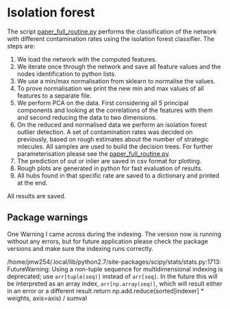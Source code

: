 # Isolation forest 

The script [paper_full_routine.py] performs the classification of the network with different contamination rates using the isolation forest classifier. The steps are:
1. We load the network with the computed features.
2. We iterate once through the network and save all feature values and the nodes identification to python lists. 
3. We use a min/max normalisation from sklearn to normalise the values. 
4. To prove normalisation we print the new min and max values of all features to a separate file. 
5. We perform PCA on the data. First considering all 5 principal components and looking at the correlations of the features with them and second reducing the data to two dimensions. 
6. On the reduced and normalised data we perform an isolation forest outlier detection. A set of contamination rates was decided on previously, based on rough estimates about the number of strategic mlecules. All samples are used to build the decision trees. For further parameterisation please see the [paper_full_routine.py].
7. The prediction of out or inlier are saved in csv format for plotting. 
8. Rough plots are generated in python for fast evaluation of results.
9. All hubs found in that specific rate are saved to a dictionary and printed at the end. 

All results are saved.

## Package warnings

One Warning I came across during the indexing. The version now is running without any errors, but for future application please check the package versions and make sure the indexing runs correctly. 

/home/jmw254/.local/lib/python2.7/site-packages/scipy/stats/stats.py:1713: FutureWarning: Using a non-tuple sequence for multidimensional indexing is deprecated; use `arr[tuple(seq)]` instead of `arr[seq]`. In the future this will be interpreted as an array index, `arr[np.array(seq)]`, which will result either in an error or a different result.return np.add.reduce(sorted[indexer] * weights, axis=axis) / sumval

[paper_full_routine.py]: https://github.com/Jana-Marie-Weber/strategic_molecules/blob/master/2_isolation_forest/paper_full_routine.py
